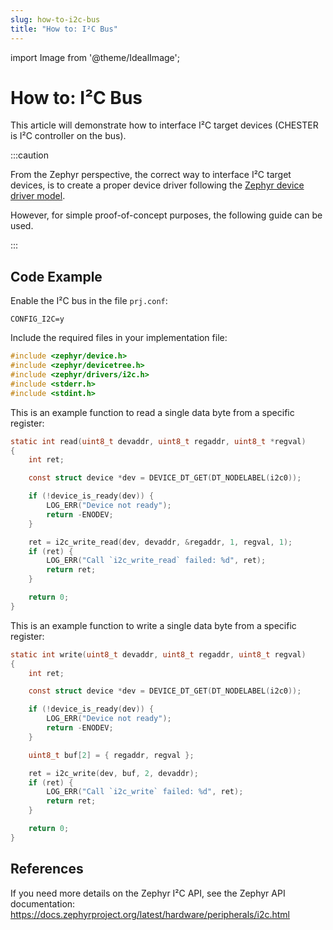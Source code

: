 ```yaml
---
slug: how-to-i2c-bus
title: "How to: I²C Bus"
---
```

import Image from '@theme/IdealImage';

# How to: I²C Bus

This article will demonstrate how to interface I²C target devices (CHESTER is I²C controller on the bus).

:::caution

From the Zephyr perspective, the correct way to interface I²C target devices, is to create a proper device driver following the [Zephyr device driver model](https://docs.zephyrproject.org/latest/kernel/drivers/index.html).

However, for simple proof-of-concept purposes, the following guide can be used.

:::

## Code Example

Enable the I²C bus in the file `prj.conf`:

```
CONFIG_I2C=y
```

Include the required files in your implementation file:

```c
#include <zephyr/device.h>
#include <zephyr/devicetree.h>
#include <zephyr/drivers/i2c.h>
#include <stderr.h>
#include <stdint.h>
```

This is an example function to read a single data byte from a specific register:

```c
static int read(uint8_t devaddr, uint8_t regaddr, uint8_t *regval)
{
	int ret;

	const struct device *dev = DEVICE_DT_GET(DT_NODELABEL(i2c0));

	if (!device_is_ready(dev)) {
		LOG_ERR("Device not ready");
		return -ENODEV;
	}

	ret = i2c_write_read(dev, devaddr, &regaddr, 1, regval, 1);
	if (ret) {
		LOG_ERR("Call `i2c_write_read` failed: %d", ret);
		return ret;
	}

	return 0;
}
```

This is an example function to write a single data byte from a specific register:

```c
static int write(uint8_t devaddr, uint8_t regaddr, uint8_t regval)
{
	int ret;

	const struct device *dev = DEVICE_DT_GET(DT_NODELABEL(i2c0));

	if (!device_is_ready(dev)) {
		LOG_ERR("Device not ready");
		return -ENODEV;
	}

	uint8_t buf[2] = { regaddr, regval };

	ret = i2c_write(dev, buf, 2, devaddr);
	if (ret) {
		LOG_ERR("Call `i2c_write` failed: %d", ret);
		return ret;
	}

	return 0;
}
```

## References

If you need more details on the Zephyr I²C API, see the Zephyr API documentation:
https://docs.zephyrproject.org/latest/hardware/peripherals/i2c.html
